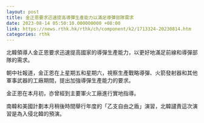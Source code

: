```yaml
---
layout: post
title: 金正恩要求迅速提高導彈生產能力以滿足導彈部隊需求
date: 2023-08-14 05:50:10.000000000 +08:00
link: https://news.rthk.hk/rthk/ch/component/k2/1713324-20230814.htm
categories: rthk
---
```


北韓領導人金正恩要求迅速提高國家的導彈生產能力，以更好地滿足前線和導彈部隊的需求。

朝中社報道，金正恩在上星期五和星期六，視察生產戰略導彈、火箭發射器和其他軍事武器的工廠期間，提出加強導彈生產能力的要求。

金正恩在本月初，亦曾經到主要軍火工廠進行實地指導。

南韓和美國計劃本月稍後時間舉行年度的「乙支自由之盾」演習，北韓譴責這次演習是為入侵北韓的預演。
